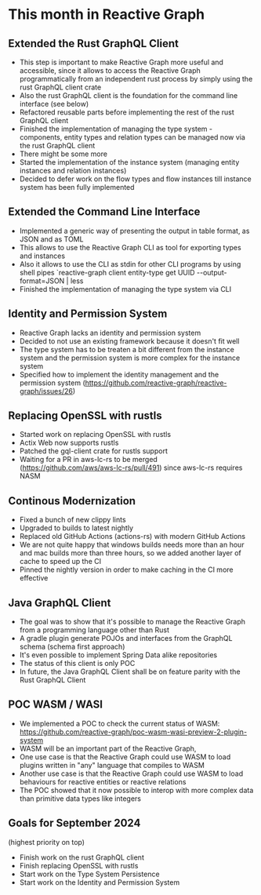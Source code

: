 # This month in Reactive Graph

## Extended the Rust GraphQL Client

* This step is important to make Reactive Graph more useful and accessible, since it allows to access the Reactive Graph programmatically from an independent rust process by simply using the rust GraphQL client crate
* Also the rust GraphQL client is the foundation for the command line interface (see below)
* Refactored reusable parts before implementing the rest of the rust GraphQL client
* Finished the implementation of managing the type system - components, entity types and relation types can be managed now via the rust GraphQL client
* There might be some more 
* Started the implementation of the instance system (managing entity instances and relation instances)
* Decided to defer work on the flow types and flow instances till instance system has been fully implemented

## Extended the Command Line Interface

* Implemented a generic way of presenting the output in table format, as JSON and as TOML
* This allows to use the Reactive Graph CLI as tool for exporting types and instances
* Also it allows to use the CLI as stdin for other CLI programs by using shell pipes `reactive-graph client entity-type get UUID --output-format=JSON | less
* Finished the implementation of managing the type system via CLI

## Identity and Permission System

* Reactive Graph lacks an identity and permission system
* Decided to not use an existing framework because it doesn't fit well
* The type system has to be treaten a bit different from the instance system and the permission system is more complex for the instance system
* Specified how to implement the identity management and the permission system (https://github.com/reactive-graph/reactive-graph/issues/26)

## Replacing OpenSSL with rustls

* Started work on replacing OpenSSL with rustls
* Actix Web now supports rustls
* Patched the gql-client crate for rustls support
* Waiting for a PR in aws-lc-rs to be merged (https://github.com/aws/aws-lc-rs/pull/491) since aws-lc-rs requires NASM

## Continous Modernization

* Fixed a bunch of new clippy lints
* Upgraded to builds to latest nightly
* Replaced old GitHub Actions (actions-rs) with modern GitHub Actions
* We are not quite happy that windows builds needs more than an hour and mac builds more than three hours, so we added another layer of cache to speed up the CI
* Pinned the nightly version in order to make caching in the CI more effective

## Java GraphQL Client

* The goal was to show that it's possible to manage the Reactive Graph from a programming language other than Rust
* A gradle plugin generate POJOs and interfaces from the GraphQL schema (schema first approach)
* It's even possible to implement Spring Data alike repositories
* The status of this client is only POC
* In future, the Java GraphQL Client shall be on feature parity with the Rust GraphQL Client

## POC WASM / WASI

* We implemented a POC to check the current status of WASM: https://github.com/reactive-graph/poc-wasm-wasi-preview-2-plugin-system
* WASM will be an important part of the Reactive Graph,
* One use case is that the Reactive Graph could use WASM to load plugins written in "any" language that compiles to WASM
* Another use case is that the Reactive Graph could use WASM to load behaviours for reactive entities or reactive relations
* The POC showed that it now possible to interop with more complex data than primitive data types like integers

## Goals for September 2024

(highest priority on top)

* Finish work on the rust GraphQL client
* Finish replacing OpenSSL with rustls
* Start work on the Type System Persistence
* Start work on the Identity and Permission System
